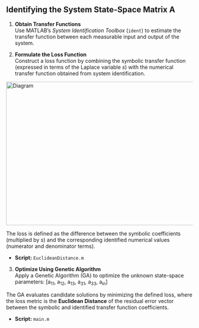 ## Identifying the System State-Space Matrix **A**

1. **Obtain Transfer Functions**  
   Use MATLAB’s *System Identification Toolbox* (`ident`) to estimate the transfer function between each measurable input and output of the system.  

2. **Formulate the Loss Function**  
   Construct a loss function by combining the symbolic transfer function (expressed in terms of the Laplace variable $s$) with the numerical transfer function obtained from system identification.
   
<img width="1613" height="387" alt="Diagram" src="https://github.com/user-attachments/assets/b326e539-941d-4b93-a6b4-c9a868014ec8" />

   The loss is defined as the difference between the symbolic coefficients (multiplied by $s$) and the corresponding identified numerical values (numerator and denominator terms).
   - **Script:** `EuclideanDistance.m`

3. **Optimize Using Genetic Algorithm**  
   Apply a Genetic Algorithm (GA) to optimize the unknown state-space parameters: [a<sub>11</sub>, a<sub>12</sub>, a<sub>13</sub>, a<sub>31</sub>, a<sub>33</sub>, a<sub>in</sub>]
   
  The GA evaluates candidate solutions by minimizing the defined loss, where the loss metric is the **Euclidean Distance** of the residual error vector between the symbolic and identified transfer function coefficients.
  - **Script:** `main.m`
